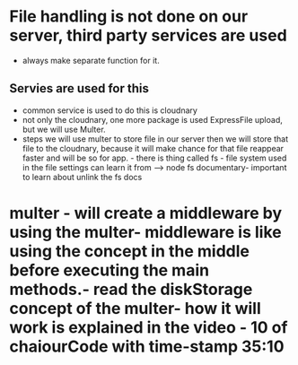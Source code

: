 # File handling is not done on our server, third party services are used

- always make separate function for it.
## Servies are used for this

- common service is used to do this is cloudnary
- not only the cloudnary, one more package is used ExpressFile upload, but we will use Multer.
- steps we will use multer to store file in our server then we will store that file to the cloudnary, because it will make chance for that file reappear faster and will be so for app. - there is thing called fs - file system used in the file settings can learn it from --> node fs documentary- important to learn about unlink the fs docs
# multer - will create a middleware by using the multer- middleware is like using the concept in the middle before executing the main methods.- read the diskStorage concept of the multer- how it will work is explained in the video - 10 of chaiourCode with time-stamp 35:10